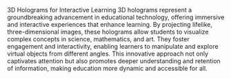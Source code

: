 3D Holograms for Interactive Learning
3D holograms represent a groundbreaking advancement in educational technology, offering immersive and interactive experiences that enhance learning. By projecting lifelike, three-dimensional images, these holograms allow students to visualize complex concepts in science, mathematics, and art. They foster engagement and interactivity, enabling learners to manipulate and explore virtual objects from different angles. This innovative approach not only captivates attention but also promotes deeper understanding and retention of information, making education more dynamic and accessible for all.
